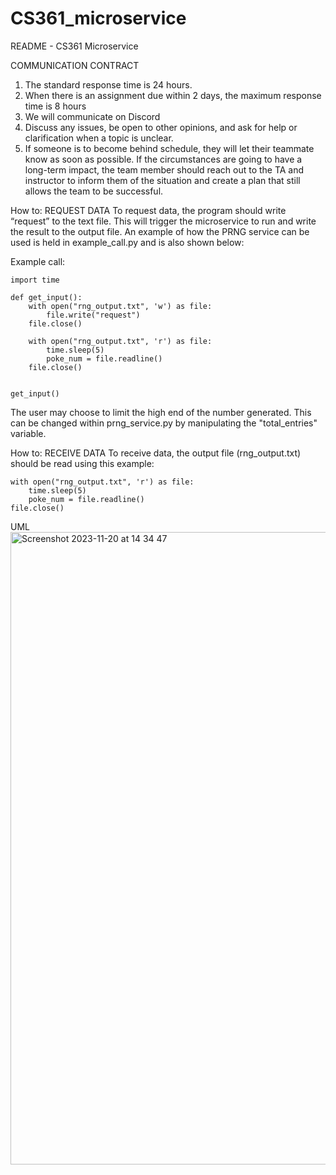 # CS361_microservice

README - CS361 Microservice

COMMUNICATION CONTRACT
1. The standard response time is 24 hours.
2. When there is an assignment due within 2 days, the maximum response time is 8 hours
3. We will communicate on Discord
4. Discuss any issues, be open to other opinions, and ask for help or clarification when a topic
is unclear.
5. If someone is to become behind schedule, they will let their teammate know as soon as
possible. If the circumstances are going to have a long-term impact, the team member
should reach out to the TA and instructor to inform them of the situation and create a plan
that still allows the team to be successful.

How to: REQUEST DATA
To request data, the program should write “request” to the text file. This will trigger the microservice to run and write the result to the output file. An example of how the PRNG service can be used is held in example_call.py and is also shown below:

Example call:

    import time
    
    def get_input():
        with open("rng_output.txt", 'w') as file:
            file.write("request")
        file.close()
    
        with open("rng_output.txt", 'r') as file:
            time.sleep(5)
            poke_num = file.readline()
        file.close()
    
    
    get_input()

The user may choose to limit the high end of the number generated. This can be changed within prng_service.py by manipulating the "total_entries" variable.

How to: RECEIVE DATA
To receive data, the output file (rng_output.txt) should be read using this example:

    with open("rng_output.txt", 'r') as file:
        time.sleep(5)
        poke_num = file.readline()
    file.close()
    
UML
<img width="1012" alt="Screenshot 2023-11-20 at 14 34 47" src="https://github.com/caitlinhat/CS361_microservice/assets/103151440/3c83d7a2-35fb-446c-82a8-080b0a584da0">
